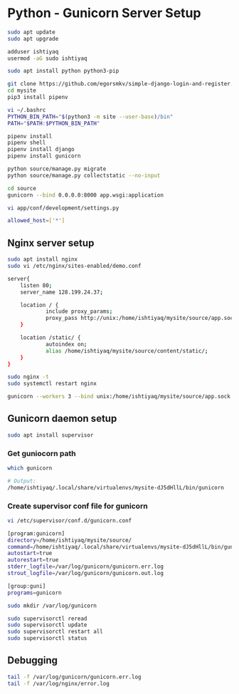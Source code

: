 # Python - Gunicorn Server Setup

```bash
sudo apt update
sudo apt upgrade

adduser ishtiyaq
usermod -aG sudo ishtiyaq

sudo apt install python python3-pip
```

```bash
git clone https://github.com/egorsmkv/simple-django-login-and-register.git mysite
cd mysite
pip3 install pipenv

vi ~/.bashrc
PYTHON_BIN_PATH="$(python3 -m site --user-base)/bin"
PATH="$PATH:$PYTHON_BIN_PATH"

pipenv install
pipenv shell
pipenv install django
pipenv install gunicorn

python source/manage.py migrate
python source/manage.py collectstatic --no-input

cd source
gunicorn --bind 0.0.0.0:8000 app.wsgi:application
```

```bash
vi app/conf/development/settings.py

allowed_host=['*']
```

## Nginx server setup

```bash
sudo apt install nginx
sudo vi /etc/nginx/sites-enabled/demo.conf
```

```bash
server{
    listen 80;
    server_name 128.199.24.37;

    location / {
            include proxy_params;
            proxy_pass http://unix:/home/ishtiyaq/mysite/source/app.sock;
    }

    location /static/ {
            autoindex on;
            alias /home/ishtiyaq/mysite/source/content/static/;
    }
}
```

```bash
sudo nginx -t
sudo systemctl restart nginx
```

```bash
gunicorn --workers 3 --bind unix:/home/ishtiyaq/mysite/source/app.sock app.wsgi:application
```

## Gunicorn daemon setup

```bash
sudo apt install supervisor
```

### Get guniocorn path

```bash
which gunicorn

# Output:
/home/ishtiyaq/.local/share/virtualenvs/mysite-dJ5dHllL/bin/gunicorn
```

### Create supervisor conf file for gunicorn

```bash
vi /etc/supervisor/conf.d/gunicorn.conf
```

```bash
[program:gunicorn]
directory=/home/ishtiyaq/mysite/source/
command=/home/ishtiyaq/.local/share/virtualenvs/mysite-dJ5dHllL/bin/gunicorn --workers 3 --bind unix:/home/ishtiyaq/mysite/source/app.sock app.wsgi:application
autostart=true
autorestart=true
stderr_logfile=/var/log/gunicorn/gunicorn.err.log
strout_logfile=/var/log/gunicorn/gunicorn.out.log

[group:guni]
programs=gunicorn
```

```bash
sudo mkdir /var/log/gunicorn

sudo supervisorctl reread
sudo supervisorctl update
sudo supervisorctl restart all
sudo supervisorctl status
```


## Debugging

```bash
tail -f /var/log/gunicorn/gunicorn.err.log
tail -f /var/log/nginx/error.log
```
